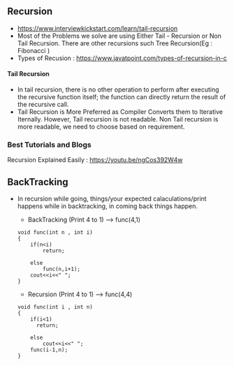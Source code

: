 ## Recursion

- https://www.interviewkickstart.com/learn/tail-recursion
- Most of the Problems we solve are using Either Tail - Recursion or Non Tail Recursion. There are other recursions such Tree Recursion(Eg : Fibonacci )
- Types of Recusion : https://www.javatpoint.com/types-of-recursion-in-c

#### Tail Recursion

- In tail recursion, there is no other operation to perform after executing the recursive function itself; the function can directly return the result of the recursive call.
- Tail Recursion is More Preferred as Compiler Converts them to Iterative Iternally. However, Tail recursion is not readable.
  Non Tail recursion is more readable, we need to choose based on requirement.

### Best Tutorials and Blogs

Recursion Explained Easily : https://youtu.be/ngCos392W4w

## BackTracking

- In recursion while going, things/your expected calaculations/print happens while in backtracking, in coming back things happen.

  - BackTracking (Print 4 to 1) --> func(4,1)

  ```
  void func(int n , int i)
  {
      if(n<i)
          return;

      else
          func(n,i+1);
      cout<<i<<" ";
  }
  ```

  - Recursion (Print 4 to 1) --> func(4,4)

  ```
  void func(int i , int n)
  {
      if(i<1)
        return;

      else
          cout<<i<<" ";
      func(i-1,n);
  }
  ```
